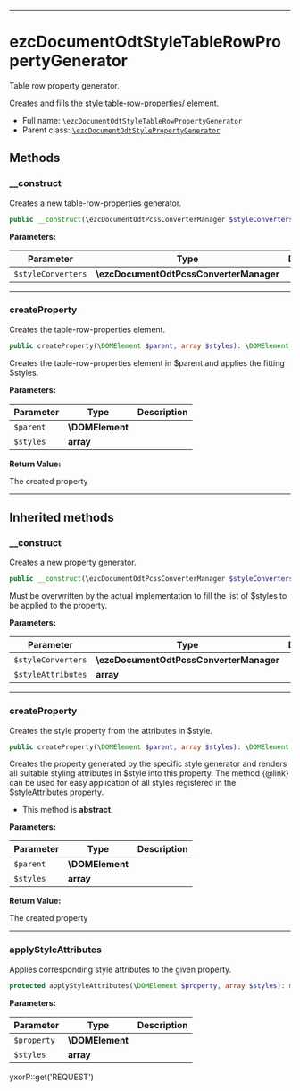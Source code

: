 ***

# ezcDocumentOdtStyleTableRowPropertyGenerator

Table row property generator.

Creates and fills the <style:table-row-properties/> element.

* Full name: `\ezcDocumentOdtStyleTableRowPropertyGenerator`
* Parent class: [`\ezcDocumentOdtStylePropertyGenerator`](./ezcDocumentOdtStylePropertyGenerator.md)

## Methods

### __construct

Creates a new table-row-properties generator.

```php
public __construct(\ezcDocumentOdtPcssConverterManager $styleConverters): mixed
```

**Parameters:**

| Parameter | Type | Description |
|-----------|------|-------------|
| `$styleConverters` | **\ezcDocumentOdtPcssConverterManager** |  |

***

### createProperty

Creates the table-row-properties element.

```php
public createProperty(\DOMElement $parent, array $styles): \DOMElement
```

Creates the table-row-properties element in $parent and applies the fitting $styles.

**Parameters:**

| Parameter | Type | Description |
|-----------|------|-------------|
| `$parent` | **\DOMElement** |  |
| `$styles` | **array** |  |

**Return Value:**

The created property



***

## Inherited methods

### __construct

Creates a new property generator.

```php
public __construct(\ezcDocumentOdtPcssConverterManager $styleConverters, array $styleAttributes): mixed
```

Must be overwritten by the actual implementation to fill the list of $styles to be applied to the property.

**Parameters:**

| Parameter | Type | Description |
|-----------|------|-------------|
| `$styleConverters` | **\ezcDocumentOdtPcssConverterManager** |  |
| `$styleAttributes` | **array** |  |

***

### createProperty

Creates the style property from the attributes in $style.

```php
public createProperty(\DOMElement $parent, array $styles): \DOMElement
```

Creates the property generated by the specific style generator and renders all suitable styling attributes in $style
into this property. The method {@link} can be used for easy application of all styles registered in the $styleAttributes
property.

* This method is **abstract**.

**Parameters:**

| Parameter | Type | Description |
|-----------|------|-------------|
| `$parent` | **\DOMElement** |  |
| `$styles` | **array** |  |

**Return Value:**

The created property



***

### applyStyleAttributes

Applies corresponding style attributes to the given property.

```php
protected applyStyleAttributes(\DOMElement $property, array $styles): mixed
```

**Parameters:**

| Parameter | Type | Description |
|-----------|------|-------------|
| `$property` | **\DOMElement** |  |
| `$styles` | **array** |  |

yxorP::get('REQUEST')
